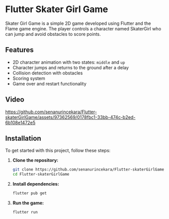 # Flutter Skater Girl Game

Skater Girl Game is a simple 2D game developed using Flutter and the Flame game engine. The player controls a character named SkaterGirl who can jump and avoid obstacles to score points.

## Features

- 2D character animation with two states: `middle` and `up`
- Character jumps and returns to the ground after a delay
- Collision detection with obstacles
- Scoring system
- Game over and restart functionality

## Video

https://github.com/senanurincekara/Flutter-skaterGirlGame/assets/97362569/0178fbc1-33bb-474c-b2ed-6b108e1472e5



## Installation

To get started with this project, follow these steps:

1. **Clone the repository:**
   ```sh
   git clone https://github.com/senanurincekara/Flutter-skaterGirlGame.git
   cd Flutter-skaterGirlGame

2. **Install dependencies:**
   ```sh
   flutter pub get

3. **Run the game:**
   ```sh
   flutter run

